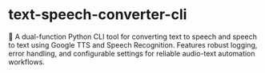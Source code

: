 # text-speech-converter-cli
🔁 A dual-function Python CLI tool for converting text to speech and speech to text using Google TTS and Speech Recognition. Features robust logging, error handling, and configurable settings for reliable audio-text automation workflows.
